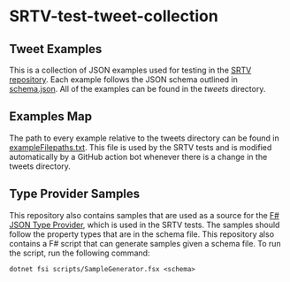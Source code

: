 # SRTV-test-tweet-collection

## Tweet Examples

This is a collection of JSON examples used for testing in the [SRTV repository](https://github.com/ZavierHenry/SRTV). Each example follows the JSON schema outlined in [schema.json](schema.json). All of the examples can be found in the _tweets_ directory.

## Examples Map

The path to every example relative to the tweets directory can be found in [exampleFilepaths.txt](exampleFilepaths.txt). This file is used by the SRTV tests and is modified automatically by a GitHub action bot whenever there is a change in the tweets directory.

## Type Provider Samples

This repository also contains samples that are used as a source for the [F# JSON Type Provider](http://fsprojects.github.io/FSharp.Data/library/JsonProvider.html), which is used in the SRTV tests. The samples should follow the property types that are in the schema file. This repository also contains a F# script that can generate samples given a schema file. To run the script, run the following command:

``dotnet fsi scripts/SampleGenerator.fsx <schema>``